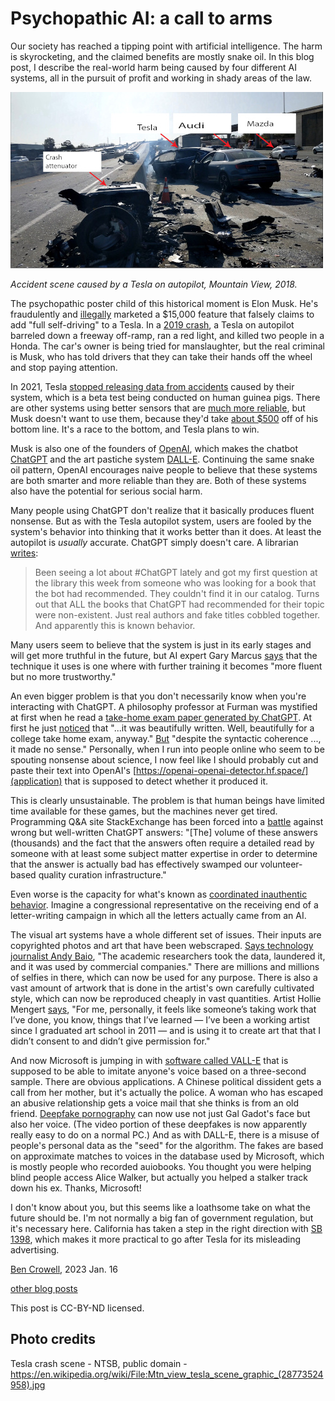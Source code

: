 Psychopathic AI: a call to arms
==================

Our society has reached a tipping point with artificial intelligence. 
The harm is skyrocketing, and the claimed benefits are mostly snake oil.
In this blog post, I describe the real-world harm being caused by four different AI systems, all in the pursuit of profit and working in shady areas of the law.

![scene of a car crash](tesla_crash.jpg)

*Accident scene caused by a Tesla on autopilot, Mountain View, 2018.*

The psychopathic poster child of this historical moment is Elon Musk.
He's fraudulently and [illegally](https://cleantechnica.com/2022/12/29/california-bans-deceptive-self-driving-claims/)
marketed a $15,000 feature that falsely claims to add "full self-driving" to a Tesla.
In a [2019 crash](https://www.latimes.com/california/story/2022-01-19/a-tesla-on-autopilot-killed-two-people-in-gardena-is-the-driver-guilty-of-manslaughter), a Tesla on autopilot barreled down a freeway off-ramp, ran a red light, and killed two people in a Honda.
The car's owner is being tried for manslaughter, but the real criminal is Musk, who has
told drivers that they can take their hands off the wheel and stop paying attention.

In 2021, Tesla [stopped releasing data from accidents](https://cleantechnica.com/2022/12/29/california-bans-deceptive-self-driving-claims/)
caused by their system, which is a beta test being conducted on human guinea pigs.
There are other systems using better sensors that are [much more reliable](https://www.theverge.com/2019/4/24/18512580/elon-musk-tesla-driverless-cars-lidar-simulation-waymo), 
but Musk doesn't want to use them, because they'd take [about $500](https://futurism.com/the-byte/500-lidar-system-prove-elon-musk-wrong)
off of his bottom line. It's a race to the bottom, and Tesla plans to win.

Musk is also one of the founders of [OpenAI](https://en.wikipedia.org/wiki/OpenAI), which makes
the chatbot [ChatGPT](https://en.wikipedia.org/wiki/ChatGPT) and the art pastiche system
[DALL-E](https://en.wikipedia.org/wiki/DALL-E). Continuing the same snake oil pattern,
OpenAI encourages naive people to believe that these systems are both smarter and more
reliable than they are. Both of these systems also have the potential for serious social harm.

Many people using ChatGPT don't realize that it basically produces fluent nonsense. 
But as with the Tesla autopilot system, users are fooled by the system's behavior into thinking that it works better than it does.
At least the autopilot is *usually* accurate. ChatGPT simply doesn't care.
A librarian
[writes](https://blacktwitter.io/@bibliotecaria/109650353375080864):

> Been seeing a lot about #ChatGPT lately and got my first question at the library this week from someone who was looking for a book that the bot had recommended. They couldn't find it in our catalog. Turns out that ALL the books that ChatGPT had recommended for their topic were non-existent. Just real authors and fake titles cobbled together. And apparently this is known behavior.

Many users seem to believe that the system is just in its early stages and will get more truthful
in the future, but AI expert Gary Marcus [says](https://www.nytimes.com/2023/01/06/podcasts/transcript-ezra-klein-interviews-gary-marcus.html) that the technique it uses is one where
with further training it becomes "more fluent but no more trustworthy."

An even bigger problem is that you don't necessarily know when you're interacting with
ChatGPT. A philosophy professor at Furman was mystified at first when he read a [take-home
exam paper generated by ChatGPT](https://www.dailymail.co.uk/sciencetech/article-11577317/Student-caught-using-ChatGPT-write-philosophy-essay-South-Carolina-university.html). At first he just [noticed](https://www.pbs.org/newshour/show/educators-worry-about-students-using-artificial-intelligence-to-cheat)
that "...it was beautifully written. Well, beautifully for a college take home exam, anyway."
[But](https://www.dailymail.co.uk/sciencetech/article-11577317/Student-caught-using-ChatGPT-write-philosophy-essay-South-Carolina-university.html) "despite the syntactic coherence ..., it made no sense." Personally, when I run into people online who
seem to be spouting nonsense about science, I now feel like I should probably cut and paste
their text into OpenAI's [https://openai-openai-detector.hf.space/](application) that is supposed to
detect whether it produced it. 

This is clearly unsustainable. The problem is that human beings have limited time available
for these games, but the machines never get tired. Programming Q&A site StackExchange has been
forced into a [battle](https://meta.stackoverflow.com/questions/421831/temporary-policy-chatgpt-is-banned) against wrong but well-written ChatGPT answers:
"[The] volume of these answers (thousands) and the fact that the answers often require a detailed read by someone with at least some subject matter expertise in order to determine that the answer is actually bad has effectively swamped our volunteer-based quality curation infrastructure."

Even worse is the capacity for what's known as [coordinated inauthentic behavior](https://www.nytimes.com/2023/01/15/opinion/ai-chatgpt-lobbying-democracy.html). Imagine a congressional representative on the receiving end of a letter-writing
campaign in which all the letters actually came from an AI.
    
The visual art systems have a whole different set of issues. Their inputs are copyrighted photos and art that have been webscraped.
[Says technology journalist Andy Baio](https://www.theverge.com/23444685/generative-ai-copyright-infringement-legal-fair-use-training-data),
"The academic researchers took the data, laundered it, and it was used by commercial companies."
There are millions and millions of selfies in there, which can now be used for any purpose.
There is also a vast amount of artwork that is done in the artist's own carefully cultivated style, which can now
be reproduced cheaply in vast quantities. Artist Hollie Mengert [says](https://www.theverge.com/23444685/generative-ai-copyright-infringement-legal-fair-use-training-data),
"For me, personally, it feels like someone’s taking work that I’ve done, you know, things that I’ve learned — I’ve been a working artist since I graduated art school in 2011 — and is using it to create art that that I didn’t consent to and didn’t give permission for."

And now Microsoft is jumping in with [software called VALL-E](https://arstechnica.com/information-technology/2023/01/microsofts-new-ai-can-simulate-anyones-voice-with-3-seconds-of-audio/
) that is supposed to be able to imitate anyone's voice based
on a three-second sample. There are obvious applications. A Chinese political dissident gets a call from her mother, but it's
actually the police. A woman who has escaped an abusive relationship gets a voice mail that she thinks is from an old
friend. [Deepfake pornography](https://en.wikipedia.org/wiki/Deepfake_pornography) can now use not just Gal Gadot's face
but also her voice. (The video portion of these deepfakes is now apparently really easy to do on a normal PC.)
And as with DALL-E, there is a misuse of people's personal data as the "seed" for the algorithm.
The fakes are based on approximate matches to
voices in the database used by Microsoft, which is mostly people who recorded auiobooks. You thought you were helping
blind people access Alice Walker, but actually you helped a stalker track down his ex. Thanks, Microsoft!

I don't know about you, but this seems like a loathsome take on what the future should be.
I'm not normally a big fan of government regulation, but it's necessary here.
California has taken a step in the right direction with [SB 1398](https://cleantechnica.com/2022/12/29/california-bans-deceptive-self-driving-claims/),
which makes it more practical to go after Tesla for its misleading advertising.

[Ben Crowell](http://lightandmatter.com/area4author.html), 2023 Jan. 16

[other blog posts](https://bcrowell.github.io/)

This post is CC-BY-ND licensed.

Photo credits
-------------

Tesla crash scene - NTSB, public domain - https://en.wikipedia.org/wiki/File:Mtn_view_tesla_scene_graphic_(28773524958).jpg
